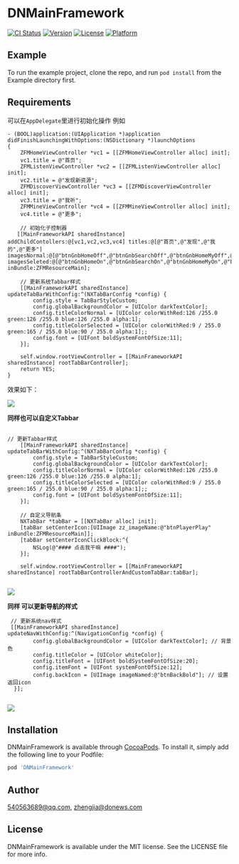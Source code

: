 # DNMainFramework

[![CI Status](https://img.shields.io/travis/540563689@qq.com/DNMainFramework.svg?style=flat)](https://travis-ci.org/540563689@qq.com/DNMainFramework)
[![Version](https://img.shields.io/cocoapods/v/DNMainFramework.svg?style=flat)](https://cocoapods.org/pods/DNMainFramework)
[![License](https://img.shields.io/cocoapods/l/DNMainFramework.svg?style=flat)](https://cocoapods.org/pods/DNMainFramework)
[![Platform](https://img.shields.io/cocoapods/p/DNMainFramework.svg?style=flat)](https://cocoapods.org/pods/DNMainFramework)

## Example

To run the example project, clone the repo, and run `pod install` from the Example directory first.

## Requirements

可以在`AppDelegate`里进行初始化操作 例如

```
- (BOOL)application:(UIApplication *)application didFinishLaunchingWithOptions:(NSDictionary *)launchOptions
{
    ZFMHomeViewController *vc1 = [[ZFMHomeViewController alloc] init];
    vc1.title = @"首页";
    ZFMListenViewController *vc2 = [[ZFMListenViewController alloc] init];
    vc2.title = @"发现新资源";
    ZFMDiscoverViewController *vc3 = [[ZFMDiscoverViewController alloc] init];
    vc3.title = @"我听";
    ZFMMineViewController *vc4 = [[ZFMMineViewController alloc] init];
    vc4.title = @"更多";
    
    // 初始化子控制器
   [[MainFrameworkAPI sharedInstance] addChildContollers:@[vc1,vc2,vc3,vc4] titles:@[@"首页",@"发现",@"我的",@"更多"] imagesNormal:@[@"btnGnbHomeOff",@"btnGnbSearchOff",@"btnGnbHomeMyOff",@"btnGnbMoreOff"] imagesSeleted:@[@"btnGnbHomeOn",@"btnGnbSearchOn",@"btnGnbHomeMyOn",@"btnGnbMoreOn"] inBundle:ZFMResourceMain];
    
    // 更新系统Tabbar样式
    [[MainFrameworkAPI sharedInstance] updateTabBarWithConfig:^(NXTabBarConfig *config) {
        config.style = TabBarStyleCustom;
        config.globalBackgroundColor = [UIColor darkTextColor];
        config.titleColorNormal = [UIColor colorWithRed:126 /255.0 green:126 /255.0 blue:126 /255.0 alpha:1];
        config.titleColorSelected = [UIColor colorWithRed:9 / 255.0 green:165 / 255.0 blue:90 / 255.0 alpha:1];;
        config.font = [UIFont boldSystemFontOfSize:11];
    }];
    
    self.window.rootViewController = [[MainFrameworkAPI sharedInstance] rootTabBarController];
    return YES;
}

```

效果如下：

![](./images/img1.png)

**同样也可以自定义Tabbar**

```

// 更新Tabbar样式
    [[MainFrameworkAPI sharedInstance] updateTabBarWithConfig:^(NXTabBarConfig *config) {
        config.style = TabBarStyleCustom;
        config.globalBackgroundColor = [UIColor darkTextColor];
        config.titleColorNormal = [UIColor colorWithRed:126 /255.0 green:126 /255.0 blue:126 /255.0 alpha:1];
        config.titleColorSelected = [UIColor colorWithRed:9 / 255.0 green:165 / 255.0 blue:90 / 255.0 alpha:1];;
        config.font = [UIFont boldSystemFontOfSize:11];
    }];

    // 自定义导航条
    NXTabBar *tabBar = [[NXTabBar alloc] init];
    [tabBar setCenterIcon:[UIImage zz_imageName:@"btnPlayerPlay" inBundle:ZFMResourceMain]];
    [tabBar setCenterIconClickBlock:^{
        NSLog(@"#### 点击我干嘛 ####");
    }];
    
    self.window.rootViewController = [[MainFrameworkAPI sharedInstance] rootTabBarControllerAndCustomTabBar:tabBar];
    
```

![](./images/img3.png)

**同样 可以更新导航的样式**

```
 // 更新系统nav样式
 [[MainFrameworkAPI sharedInstance] updateNavWithConfig:^(NavigationConfig *config) {
        config.globalBackgroundColor = [UIColor darkTextColor]; // 背景色
        config.titleColor = [UIColor whiteColor];
        config.titleFont = [UIFont boldSystemFontOfSize:20];
        config.itemFont = [UIFont systemFontOfSize:12];
        config.backIcon = [UIImage imageNamed:@"btnBackBold"]; // 设置返回icon
  }];
    
```
![](./images/img2.png)

## Installation

DNMainFramework is available through [CocoaPods](https://cocoapods.org). To install
it, simply add the following line to your Podfile:

```ruby
pod 'DNMainFramework'
```

## Author

540563689@qq.com, zhengjia@donews.com

## License

DNMainFramework is available under the MIT license. See the LICENSE file for more info.
